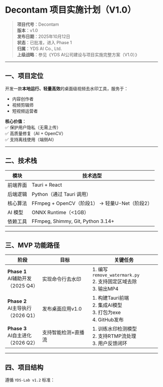 # Decontam 项目实施计划（V1.0）

> **项目代号**：Decontam  
> **版本**：v1.0  
> **发布日期**：2025年10月12日  
> **状态**：已批准，进入 Phase 1  
> **归属**：YDS AI Co., Ltd.  
> **上级战略**：参见《YDS AI公司建设与项目实施完整方案（V1.0）》

---

## 一、项目定位

开发一款**本地运行、轻量高效**的桌面级视频去水印工具，服务于：
- 内容创作者
- 视频剪辑师
- 短视频运营者

**核心价值**：  
✅ 保护用户隐私（无需上传）  
✅ 高质量修复（AI + OpenCV）  
✅ 支持离线使用（端侧AI）

---

## 二、技术栈

| 模块 | 技术选型 |
|------|----------|
| 前端界面 | Tauri + React |
| 后端逻辑 | Python（通过 Tauri 调用） |
| 核心算法 | FFmpeg + OpenCV（阶段1） → 轻量U-Net（阶段2） |
| AI 模型 | ONNX Runtime（<1GB） |
| 依赖工具 | FFmpeg, Shimmy, Git, Python 3.14+ |

---

## 三、MVP 功能路径

| 阶段 | 目标 | 关键任务 |
|------|------|----------|
| **Phase 1**<br>AI辅助开发<br>（2025 Q4） | 实现命令行去水印 | 1. 编写 `remove_watermark.py`<br>2. 支持固定区域去除<br>3. 输出MP4 |
| **Phase 2**<br>AI主导执行<br>（2026 Q1） | 发布桌面应用v1.0 | 1. 构建Tauri前端<br>2. 集成AI模型<br>3. 打包为exe<br>4. GitHub发布 |
| **Phase 3**<br>AI自主进化<br>（2026 Q2） | 支持智能检测+直播流 | 1. 训练水印检测模型<br>2. 支持RTMP流处理<br>3. 用户反馈闭环 |

---

## 四、项目结构

遵循 `YDS-Lab v1.2` 标准：